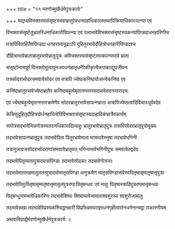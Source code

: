 +++
title = "११ मरणोन्मुखैर्धर्मपुत्रःकार्यः"

+++
यद्यप्यविभक्तस्यसंसृष्टस्यवाभ्रातुरेवधनग्रहाधिकारस्तथापिक्रियाधिकारःपत्‍न्या एव

विभक्तासंसृष्टेतुभ्रातरिधनाधिकारोपिपत्‍न्या एव पत्यभावेविभक्तासंसृष्टस्यकन्यापिण्डदाधनहारिणीच

तत्रापिविवाहितैवपिण्डदा धनहरात्वनूढाऽपि दुहितुरभावेदौहित्रोधनहारीपिण्डदश्च

दौहित्राभावेभ्राताभ्रातुरभावेभ्रातुःपुत्रः अविभक्तस्यसंसृष्टस्यचपत्‍न्यभावे भ्राता

संसृष्टोनामपूर्वं विभक्तोभूत्वापुनःस्वधनंभ्रातृधनैरेकीकृत्यैकपाकाद्युपजीवनः

तत्रसोदरासोदरसमवायेसोदर एव तत्रापि ज्येष्ठकनिष्ठयोःसत्त्वेकनिष्ठ एव

कनिष्ठभ्रातुरभावेज्येष्ठभ्रातैव कनिष्ठबहुत्वेमृतानन्तरस्तदभावेतदनन्तरादयः

एवं ज्येष्ठबहुत्वेमृतानन्तरक्रमेणैव सोदरभ्रातुरभावेसापत्‍नभ्राता अत्रापिज्येष्ठत्वादिविचारःपूर्ववदेव

केचित्तुदुहितृदौहित्रयोर्धनहारित्वेपिविभक्तासंसृष्टस्यदाहादिकंभ्रात्रैवकार्यम्

सगोत्रसद्भावेभिन्नगोत्रस्यतदनधिकारादित्याहुः भ्रातुरभावेभ्रातृपुत्रः तत्रापिसोदरभ्रातृपुत्रोमुख्यः

तदभावेसापत्‍नभ्रातृपुत्रः तदभावेपिता पितुरभावेमाता मात्रभावेस्नुषा तदभावेभगिनी

तत्रानुजाग्रजसोदरासोदराणांसमवायेभ्रातृवत् भगिन्यभावेभगिनीपुत्रः समवायेतद्वदेव

तदभावेपितृव्यतत्पुत्रादयःसपिण्डाः तदभावेसोदकाः तदभावेगोत्रजाः

तदभावेमातामहमातुलतत्पुत्रादयोमातृसपिण्डा अनुक्रमेण मातृसपिण्डाभावेस्वपितृष्वसृमातृष्वसृपुत्राः

तदभावेपितुःपितृष्वसृमातृष्वसृमातुलपुत्ररुपाःपितृबन्धवः एवं मातुः पितृष्वस्त्रादिपुत्ररुपमातृबन्धवः

पितृबन्धूनामभावेधिकारिणः तदभावेशिष्यः शिष्याभावेजामाताश्वशुरस्य श्वशुरोजामातुः

तदभावेसखा तदभावेविप्रस्यकश्चिद्धनहारी विप्रभिन्नस्यराज्ञाधनंगृहीत्वातेनधनेनान्यद्वा राकारणीयम्

अथवाविप्राद्यैर्मरणोन्मुखैर्धर्मपुत्रःकार्यः ॥
